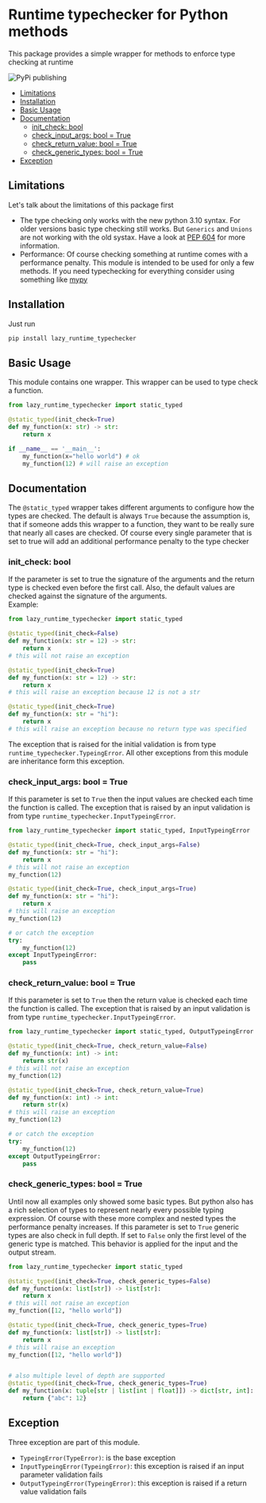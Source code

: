 # Runtime typechecker for Python methods
This package provides a simple wrapper for methods to enforce type checking at runtime

![PyPi publishing](https://github.com/lzMeMod/runtime-typechecker/actions/workflows/python-publish.yml/badge.svg)

<!-- toc -->

- [Limitations](#limitations)
- [Installation](#installation)
- [Basic Usage](#basic-usage)
- [Documentation](#documentation)
  * [init_check: bool](#init_check-bool)
  * [check_input_args: bool = True](#check_input_args-bool--true)
  * [check_return_value: bool = True](#check_return_value-bool--true)
  * [check_generic_types: bool = True](#check_generic_types-bool--true)
- [Exception](#exception)

<!-- tocstop -->

## Limitations
Let's talk about the limitations of this package first
* The type checking only works with the new python 3.10 syntax. For older versions basic type 
checking still works. But `Generics` and `Unions` are not working with the old systax. Have a look 
at [PEP 604](https://peps.python.org/pep-0604/) for more information.
* Performance: Of course checking something at runtime comes with a performance penalty. This module
is intended to be used for only a few methods. If you need typechecking for everything consider using
something like [mypy](https://github.com/python/mypy)

## Installation
Just run 
```bash
pip install lazy_runtime_typechecker
```

## Basic Usage
This module contains one wrapper. This wrapper can be used to type check a function.

```python
from lazy_runtime_typechecker import static_typed

@static_typed(init_check=True)
def my_function(x: str) -> str:
    return x

if __name__ == '__main__':
    my_function(x="hello world") # ok
    my_function(12) # will raise an exception
```
## Documentation
The `@static_typed` wrapper takes different arguments to configure how the types are checked.
The default is always `True` because the assumption is, that if someone adds this wrapper to a 
function, they want to be really sure that nearly all cases are checked. Of course every single 
parameter that is set to true will add an additional performance penalty to the type checker

### init_check: bool
If the parameter is set to true the signature of the arguments and the return type is checked even
before the first call. Also, the default values are checked against the signature of the arguments.  
Example:

```python
from lazy_runtime_typechecker import static_typed

@static_typed(init_check=False)
def my_function(x: str = 12) -> str:
    return x
# this will not raise an exception

@static_typed(init_check=True)
def my_function(x: str = 12) -> str:
    return x
# this will raise an exception because 12 is not a str

@static_typed(init_check=True)
def my_function(x: str = "hi"):
    return x
# this will raise an exception because no return type was specified
```
The exception that is raised for the initial validation is from type `runtime_typechecker.TypeingError`.
All other exceptions from this module are inheritance form this exception.

### check_input_args: bool = True
If this parameter is set to `True` then the input values are checked each time the function is 
called. The exception that is raised by an input validation is from type `runtime_typechecker.InputTypeingError`.

```python
from lazy_runtime_typechecker import static_typed, InputTypeingError

@static_typed(init_check=True, check_input_args=False)
def my_function(x: str = "hi"):
    return x
# this will not raise an exception
my_function(12) 

@static_typed(init_check=True, check_input_args=True)
def my_function(x: str = "hi"):
    return x
# this will raise an exception
my_function(12) 

# or catch the exception
try:
    my_function(12)
except InputTypeingError:
    pass
```

### check_return_value: bool = True
If this parameter is set to `True` then the return value is checked each time the function is 
called. The exception that is raised by an input validation is from type `runtime_typechecker.InputTypeingError`.

```python
from lazy_runtime_typechecker import static_typed, OutputTypeingError

@static_typed(init_check=True, check_return_value=False)
def my_function(x: int) -> int:
    return str(x)
# this will not raise an exception
my_function(12)

@static_typed(init_check=True, check_return_value=True)
def my_function(x: int) -> int:
    return str(x)
# this will raise an exception
my_function(12)

# or catch the exception
try:
    my_function(12)
except OutputTypeingError:
    pass
```

### check_generic_types: bool = True
Until now all examples only showed some basic types. But python also has a rich selection of types to
represent nearly every possible typing expression. Of course with these more complex and nested types
the performance penalty increases. If this parameter is set to `True` generic types are also check 
in full depth. If set to `False` only the first level of the generic type is matched. This behavior
is applied for the input and the output stream.

```python
from lazy_runtime_typechecker import static_typed

@static_typed(init_check=True, check_generic_types=False)
def my_function(x: list[str]) -> list[str]:
    return x
# this will not raise an exception
my_function([12, "hello world"])

@static_typed(init_check=True, check_generic_types=True)
def my_function(x: list[str]) -> list[str]:
    return x
# this will raise an exception
my_function([12, "hello world"])


# also multiple level of depth are supported
@static_typed(init_check=True, check_generic_types=True)
def my_function(x: tuple[str | list[int | float]]) -> dict[str, int]:
    return {"abc": 12}
```
## Exception
Three exception are part of this module.
* `TypeingError(TypeError)`: is the base exception
* `InputTypeingError(TypeingError)`: this exception is raised if an input parameter validation fails
* `OutputTypeingError(TypeingError)`: this exception is raised if a return value validation fails